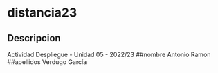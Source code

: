# distancia23
## Descripcion
Actividad Despliegue - Unidad 05 - 2022/23
##nombre
Antonio Ramon
##apellidos
Verdugo García
